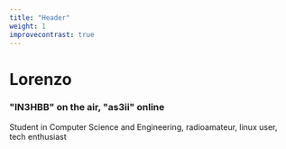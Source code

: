 ```yaml
---
title: "Header"
weight: 1
improvecontrast: true
---
```


# Lorenzo
### "IN3HBB" on the air, "as3ii" online

Student in Computer Science and Engineering, radioamateur, linux user, tech enthusiast
